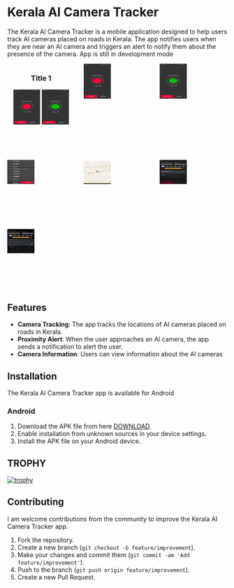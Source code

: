 # Kerala AI Camera Tracker

The Kerala AI Camera Tracker is a mobile application designed to help users track AI cameras placed on roads in Kerala. The app notifies users when they are near an AI camera and triggers an alert to notify them about the presence of the camera.
App is still in development mode

<div style="display: grid; grid-template-columns: repeat(3, 1fr); gap: 20px;">
<div style="text-align: center;">
        <h3>Title 1</h3>
        <img src="https://github.com/rameshvoltella/KeralaAICameraTracker/blob/beta/appfiles/one.jpeg?raw=true" alt="Tracker OFF" style="width: 40%; height: 40%;">
        <img src="https://github.com/rameshvoltella/KeralaAICameraTracker/blob/beta/appfiles/teo.jpeg?raw=true" alt="Tracker ON" style="width: 40%; height: 40%;">
    </div>
    <img src="https://github.com/rameshvoltella/KeralaAICameraTracker/blob/beta/appfiles/one.jpeg?raw=true" alt="Tracker OFF" style="width: 40%; height: 40%;">
    <img src="https://github.com/rameshvoltella/KeralaAICameraTracker/blob/beta/appfiles/teo.jpeg?raw=true" alt="Tracker ON" style="width: 40%; height: 40%;">
    <img src="https://github.com/rameshvoltella/KeralaAICameraTracker/blob/beta/appfiles/three.jpeg?raw=true" alt="Location List" style="width: 40%; height: 40%;">
    <img src="https://github.com/rameshvoltella/KeralaAICameraTracker/blob/beta/appfiles/four.jpeg?raw=true" alt="MAP VIEW" style="width: 40%; height: 40%;">
    <img src="https://github.com/rameshvoltella/KeralaAICameraTracker/blob/beta/appfiles/five.jpeg?raw=true" alt="NOTIFICATION 1" style="width: 40%; height: 40%;">
    <img src="https://github.com/rameshvoltella/KeralaAICameraTracker/blob/beta/appfiles/six.jpeg?raw=true" alt="NOTIFICATION 2" style="width: 40%; height: 40%;">

</div>

## Features

- **Camera Tracking**: The app tracks the locations of AI cameras placed on roads in Kerala.
- **Proximity Alert**: When the user approaches an AI camera, the app sends a notification to alert the user.
- **Camera Information**: Users can view information about the AI cameras

## Installation

The Kerala AI Camera Tracker app is available for Android 

### Android

1. Download the APK file from here [DOWNLOAD](https://github.com/rameshvoltella/KeralaAICameraTracker/raw/beta/appfiles/apk/a1_cam_alpha_build%231.apk).
2. Enable installation from unknown sources in your device settings.
3. Install the APK file on your Android device.

## TROPHY

[![trophy](https://github-profile-trophy.vercel.app/?username=rameshvoltella)](https://github.com/ryo-ma/github-profile-trophy)
## Contributing

I am welcome contributions from the community to improve the Kerala AI Camera Tracker app.

1. Fork the repository.
2. Create a new branch (`git checkout -b feature/improvement`).
3. Make your changes and commit them (`git commit -am 'Add feature/improvement'`).
4. Push to the branch (`git push origin feature/improvement`).
5. Create a new Pull Request.

